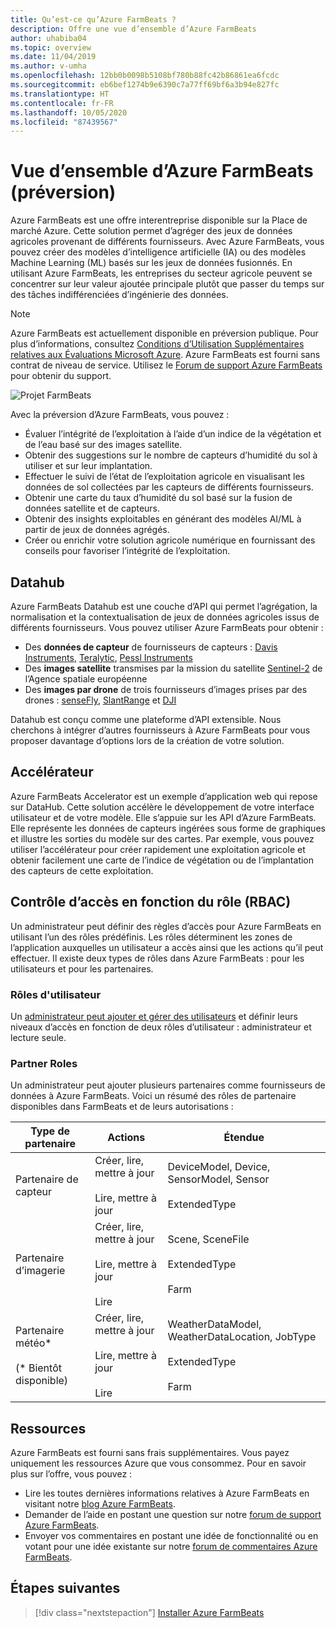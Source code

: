 ```yaml
---
title: Qu’est-ce qu’Azure FarmBeats ?
description: Offre une vue d’ensemble d’Azure FarmBeats
author: uhabiba04
ms.topic: overview
ms.date: 11/04/2019
ms.author: v-umha
ms.openlocfilehash: 12bb0b0098b5108bf780b88fc42b86861ea6fcdc
ms.sourcegitcommit: eb6bef1274b9e6390c7a77ff69bf6a3b94e827fc
ms.translationtype: HT
ms.contentlocale: fr-FR
ms.lasthandoff: 10/05/2020
ms.locfileid: "87439567"
---
```

# <a name="overview-of-azure-farmbeats-preview"></a>Vue d’ensemble d’Azure FarmBeats (préversion)

Azure FarmBeats est une offre interentreprise disponible sur la Place de marché Azure. Cette solution permet d’agréger des jeux de données agricoles provenant de différents fournisseurs. Avec Azure FarmBeats, vous pouvez créer des modèles d’intelligence artificielle (IA) ou des modèles Machine Learning (ML) basés sur les jeux de données fusionnés. En utilisant Azure FarmBeats, les entreprises du secteur agricole peuvent se concentrer sur leur valeur ajoutée principale plutôt que passer du temps sur des tâches indifférenciées d’ingénierie des données.

> [!NOTE]
> Azure FarmBeats est actuellement disponible en préversion publique. Pour plus d’informations, consultez [Conditions d’Utilisation Supplémentaires relatives aux Évaluations Microsoft Azure](https://azure.microsoft.com/support/legal/preview-supplemental-terms/). Azure FarmBeats est fourni sans contrat de niveau de service. Utilisez le [Forum de support Azure FarmBeats](https://aka.ms/farmbeatssupport) pour obtenir du support.

![Projet FarmBeats](./media/architecture-for-farmbeats/farmbeats-architecture-1.png)

Avec la préversion d’Azure FarmBeats, vous pouvez :

- Évaluer l’intégrité de l’exploitation à l’aide d’un indice de la végétation et de l’eau basé sur des images satellite.
- Obtenir des suggestions sur le nombre de capteurs d’humidité du sol à utiliser et sur leur implantation.
- Effectuer le suivi de l’état de l’exploitation agricole en visualisant les données de sol collectées par les capteurs de différents fournisseurs.
- Obtenir une carte du taux d’humidité du sol basé sur la fusion de données satellite et de capteurs.
- Obtenir des insights exploitables en générant des modèles AI/ML à partir de jeux de données agrégés.
- Créer ou enrichir votre solution agricole numérique en fournissant des conseils pour favoriser l’intégrité de l’exploitation.

## <a name="datahub"></a>Datahub

Azure FarmBeats Datahub est une couche d’API qui permet l’agrégation, la normalisation et la contextualisation de jeux de données agricoles issus de différents fournisseurs. Vous pouvez utiliser Azure FarmBeats pour obtenir :
- Des **données de capteur** de fournisseurs de capteurs : [Davis Instruments](https://www.davisinstruments.com/product/enviromonitor-gateway/), [Teralytic](https://teralytic.com/), [Pessl Instruments](https://metos.at/)
- Des **images satellite** transmises par la mission du satellite [Sentinel-2](https://sentinel.esa.int/web/sentinel/home) de l’Agence spatiale européenne
- Des **images par drone** de trois fournisseurs d’images prises par des drones : [senseFly](https://www.sensefly.com/), [SlantRange](https://slantrange.com/) et [DJI](https://dji.com/)

Datahub est conçu comme une plateforme d’API extensible. Nous cherchons à intégrer d’autres fournisseurs à Azure FarmBeats pour vous proposer davantage d’options lors de la création de votre solution.

## <a name="accelerator"></a>Accélérateur

Azure FarmBeats Accelerator est un exemple d’application web qui repose sur DataHub. Cette solution accélère le développement de votre interface utilisateur et de votre modèle. Elle s’appuie sur les API d’Azure FarmBeats. Elle représente les données de capteurs ingérées sous forme de graphiques et illustre les sorties du modèle sur des cartes. Par exemple, vous pouvez utiliser l’accélérateur pour créer rapidement une exploitation agricole et obtenir facilement une carte de l’indice de végétation ou de l’implantation des capteurs de cette exploitation.

## <a name="role-based-access-control-rbac"></a>Contrôle d’accès en fonction du rôle (RBAC)

Un administrateur peut définir des règles d’accès pour Azure FarmBeats en utilisant l’un des rôles prédéfinis. Les rôles déterminent les zones de l’application auxquelles un utilisateur a accès ainsi que les actions qu’il peut effectuer. Il existe deux types de rôles dans Azure FarmBeats : pour les utilisateurs et pour les partenaires.

### <a name="user-roles"></a>Rôles d'utilisateur

Un [administrateur peut ajouter et gérer des utilisateurs](manage-users-in-azure-farmbeats.md) et définir leurs niveaux d’accès en fonction de deux rôles d’utilisateur : administrateur et lecture seule.

### <a name="partner-roles"></a>Partner Roles

Un administrateur peut ajouter plusieurs partenaires comme fournisseurs de données à Azure FarmBeats. Voici un résumé des rôles de partenaire disponibles dans FarmBeats et de leurs autorisations :

| Type de partenaire    |   Actions  | Étendue |
| ---- | -------- | -------- |
| Partenaire de capteur  |   Créer, lire, mettre à jour <br/> <br/> Lire, mettre à jour | DeviceModel, Device, SensorModel, Sensor <br/> <br/> ExtendedType |
| Partenaire d’imagerie  |   Créer, lire, mettre à jour <br/> <br/> Lire, mettre à jour <br/> <br/> Lire | Scene, SceneFile <br/> <br/> ExtendedType <br/> <br/> Farm |
| Partenaire météo* <br/> <br/>  (* Bientôt disponible) |   Créer, lire, mettre à jour <br/> <br/> Lire, mettre à jour <br/> <br/> Lire | WeatherDataModel, WeatherDataLocation, JobType <br/> <br/> ExtendedType <br/> <br/> Farm |

## <a name="resources"></a>Ressources

Azure FarmBeats est fourni sans frais supplémentaires. Vous payez uniquement les ressources Azure que vous consommez. Pour en savoir plus sur l’offre, vous pouvez :

- Lire les toutes dernières informations relatives à Azure FarmBeats en visitant notre [blog Azure FarmBeats](https://aka.ms/farmbeatsblog).
- Demander de l’aide en postant une question sur notre [forum de support Azure FarmBeats](https://aka.ms/farmbeatssupport).
- Envoyer vos commentaires en postant une idée de fonctionnalité ou en votant pour une idée existante sur notre [forum de commentaires Azure FarmBeats](https://aka.ms/farmbeatsfeedback).

## <a name="next-steps"></a>Étapes suivantes

> [!div class="nextstepaction"]
> [Installer Azure FarmBeats](install-azure-farmbeats.md)
